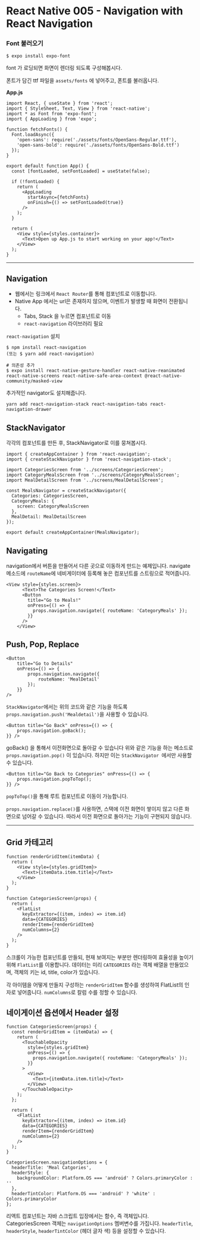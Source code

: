 # React Native 005 - Navigation with React Navigation



### Font 불러오기

```shell
$ expo install expo-font
```



font 가 로딩되면 화면이 렌더링 되도록 구성해봅시다.

폰트가 담긴 ttf 파일을 `assets/fonts` 에 넣어주고, 폰트를 불러옵니다.

**App.js**

```React
import React, { useState } from 'react';
import { StyleSheet, Text, View } from 'react-native';
import * as Font from 'expo-font';
import { AppLoading } from 'expo';

function fetchFonts() {
  Font.loadAsync({
    'open-sans': require('./assets/fonts/OpenSans-Regular.ttf'),
    'open-sans-bold': require('./assets/fonts/OpenSans-Bold.ttf')
  });
}

export default function App() {
  const [fontLoaded, setFontLoaded] = useState(false);

  if (!fontLoaded) {
    return (
      <AppLoading
        startAsync={fetchFonts}
        onFinish={() => setFontLoaded(true)}
      />
    );
  }

  return (
    <View style={styles.container}>
      <Text>Open up App.js to start working on your app!</Text>
    </View>
  );
}
```



---

## Navigation

* 웹에서는 링크에서 `React Router`를 통해 컴포넌트로 이동합니다.
* Native App 에서는 url은 존재하지 않으며, 이벤트가 발생할 때 화면이 전환됩니다.
  * Tabs, Stack 을 누르면 컴포넌트로 이동
  * `react-navigation` 라이브러리 필요

`react-navigation` 설치

```shell
$ npm install react-navigation
(또는 $ yarn add react-navigation)

# 의존성 추가
$ expo install react-native-gesture-handler react-native-reanimated react-native-screens react-native-safe-area-context @react-native-community/masked-view
```

추가적인 navigator도 설치해줍니다.

```shell
yarn add react-navigation-stack react-navigation-tabs react-navigation-drawer
```



## StackNavigator

각각의 컴포넌트를 만든 후, StackNavigator로 이를 뭉쳐봅시다.

```react
import { createAppContainer } from 'react-navigation';
import { createStackNavigator } from 'react-navigation-stack';

import CategoriesScreen from '../screens/CategoriesScreen';
import CategoryMealsScreen from '../screens/CategoryMealsScreen';
import MealDetailScreen from '../screens/MealDetailScreen';

const MealsNavigator = createStackNavigator({
  Categories: CategoriesScreen,
  CategoryMeals: {
    screen: CategoryMealsScreen
  },
  MealDetail: MealDetailScreen
});

export default createAppContainer(MealsNavigator);
```



## Navigating

navigation에서 버튼을 만들어서 다른 곳으로 이동하게 만드는 예제입니다.  navigate 메소드에 `routeName`에 네비게이터에 등록해 놓은 컴포넌트를 스트링으로 적어줍니다.

```react
<View style={styles.screen}>
      <Text>The Categories Screen!</Text>
      <Button
        title="Go to Meals!"
        onPress={() => {
          props.navigation.navigate({ routeName: 'CategoryMeals' });
        }}
      />
    </View>
```



## Push, Pop, Replace

```react
<Button
    title="Go to Details"
    onPress={() => {
        props.navigation.navigate({
            routeName: 'MealDetail'
        });
    }}
/>
```

`StackNavigator`에서는 위의 코드와 같은 기능을 하도록 `props.navigation.push('Mealdetail')`을 사용할 수 있습니다.



```react
<Button title="Go Back" onPress={() => {
    props.navigation.goBack();
}} />
```

goBack() 을 통해서 이전화면으로 돌아갈 수 있습니다  위와 같은 기능을 하는 메소드로 `props.navigation.pop()` 이 있습니다. 하지만 이는 `StackNavigator `에서만 사용할 수 있습니다.



```react
<Button title="Go Back to Categories" onPress={() => {
    props.navigation.popToTop();
}} />
```

`popToTop()`을 통해 루트 컴포넌트로 이동이 가능합니다.



`props.navigation.replace()`를 사용하면, 스택에 이전 화면이 쌓이지 않고 다른 화면으로 넘어갈 수 있습니다. 따라서 이전 화면으로 돌아가는 기능이 구현되지 않습니다.



---

## Grid 카테고리

```react
function renderGridItem(itemData) {
  return (
    <View style={styles.gridItem}>
      <Text>{itemData.item.title}</Text>
    </View>
  );
}

function CategoriesScreen(props) {
  return (
    <FlatList
      keyExtractor={(item, index) => item.id}
      data={CATEGORIES}
      renderItem={renderGridItem}
      numColumns={2}
    />
  );
}
```

스크롤이 가능한 컴포넌트를 만들되, 현재 보여지는 부분만 렌더링하여 효율성을 높이기 위해 `FlatList`를 이용합니다. 데이터는 미리 `CATEGORIES` 라는 객체 배열을 만들었으며, 객체의 키는 id, title, color가 있습니다.

각 아이템을 어떻게 만들지 구성하는 `renderGridItem` 함수를 생성하여 FlatList의 인자로 넣어줍니다. `numColumns`로 칼럼 수를 정할 수 있습니다.



## 네이게이션 옵션에서 Header 설정

```react
function CategoriesScreen(props) {
  const renderGridItem = (itemData) => {
    return (
      <TouchableOpacity
        style={styles.gridItem}
        onPress={() => {
          props.navigation.navigate({ routeName: 'CategoryMeals' });
        }}
      >
        <View>
          <Text>{itemData.item.title}</Text>
        </View>
      </TouchableOpacity>
    );
  };

  return (
    <FlatList
      keyExtractor={(item, index) => item.id}
      data={CATEGORIES}
      renderItem={renderGridItem}
      numColumns={2}
    />
  );
}

CategoriesScreen.navigationOptions = {
  headerTitle: 'Meal Catgories',
  headerStyle: {
    backgroundColor: Platform.OS === 'android' ? Colors.primaryColor : ''
  },
  headerTintColor: Platform.OS === 'android' ? 'white' : Colors.primaryColor
};
```

리액트 컴포넌트는 자바 스크립트 입장에서는 함수, 즉 객체입니다. CategoriesScreen 객체는 `navigationOptions` 멤버변수를 가집니다. `headerTitle`, `headerStyle`, `headerTintColor` (헤더 글자 색) 등을 설정할 수 있습니다.


